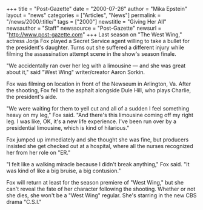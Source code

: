 +++
title = "Post-Gazette"
date = "2000-07-26"
author = "Mika Epstein"
layout = "news"
categories = ["Articles", "News"]
permalink = "/news/2000/:title/"
tags = ["2000"]
newstitle = "Giving Her All"
newsauthor = "Staff"
newssource = "Post-Gazette"
newsurl = "http://www.post-gazette.com"
+++
Last season on "The West Wing," actress Jorja Fox played a Secret Service agent willing to take a bullet for the president's daughter. Turns out she suffered a different injury while filming the assassination attempt scene in the show's season finale.

"We accidentally ran over her leg with a limousine &#8212; and she was great about it," said "West Wing" writer/creator Aaron Sorkin.

Fox was filming on location in front of the Newseum in Arlington, Va. After the shooting, Fox fell to the asphalt alongside Dule Hill, who plays Charlie, the president's aide.

"We were waiting for them to yell cut and all of a sudden I feel something heavy on my leg," Fox said. "And there's this limousine coming off my right leg. I was like, OK, it's a new life experience. I've been run over by a presidential limousine, which is kind of hilarious."

Fox jumped up immediately and she thought she was fine, but producers insisted she get checked out at a hospital, where all the nurses recognized her from her role on "ER."

"I felt like a walking miracle because I didn't break anything," Fox said. "It was kind of like a big bruise, a big contusion."

Fox will return at least for the season premiere of "West Wing," but she can't reveal the fate of her character following the shooting. Whether or not she dies, she won't be a "West Wing" regular. She's starring in the new CBS drama "C.S.I."

